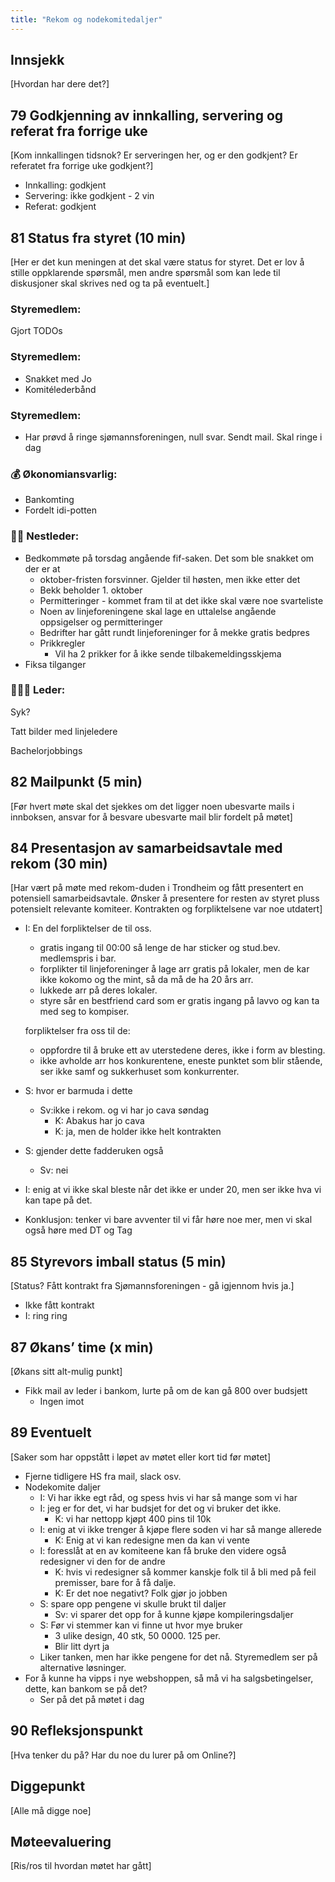 ```yaml
---
title: "Rekom og nodekomitedaljer"
---
```


## Innsjekk

[Hvordan har dere det?]

## 79 Godkjenning av innkalling, servering og referat fra forrige uke

[Kom innkallingen tidsnok? Er serveringen her, og er den godkjent? Er referatet fra forrige uke godkjent?]

- Innkalling: godkjent
- Servering: ikke godkjent - 2 vin
- Referat: godkjent

## 81 Status fra styret (10 min)

[Her er det kun meningen at det skal være status for styret. Det er lov å stille oppklarende spørsmål, men andre spørsmål som kan lede til diskusjoner skal skrives ned og ta på eventuelt.]

### **Styremedlem**:

Gjort TODOs

### **Styremedlem**:

- Snakket med Jo
- Komitélederbånd

### **Styremedlem**:

- Har prøvd å ringe sjømannsforeningen, null svar. Sendt mail. Skal ringe i dag

### **💰** Økonomiansvarlig:

- Bankomting
- Fordelt idi-potten

### 👨🏼 Nestleder:

- Bedkommøte på torsdag angående fif-saken. Det som ble snakket om der er at
    - oktober-fristen forsvinner. Gjelder til høsten, men ikke etter det
    - Bekk beholder 1. oktober
    - Permitteringer - kommet fram til at det ikke skal være noe svarteliste
    - Noen av linjeforeningene skal lage en uttalelse angående oppsigelser og permitteringer
    - Bedrifter har gått rundt linjeforeninger for å mekke gratis bedpres
    - Prikkregler
        - Vil ha 2 prikker for å ikke sende tilbakemeldingsskjema
- Fiksa tilganger

### 🧔🏼‍♂️ Leder:

Syk?

Tatt bilder med linjeledere

Bachelorjobbings

## 82 Mailpunkt (5 min)

[Før hvert møte skal det sjekkes om det ligger noen ubesvarte mails i innboksen, ansvar for å besvare ubesvarte mail blir fordelt på møtet]

## 84 Presentasjon av samarbeidsavtale med rekom (30 min)

[Har vært på møte med rekom-duden i Trondheim og fått presentert en potensiell samarbeidsavtale. Ønsker å presentere for resten av styret pluss potensielt relevante komiteer. Kontrakten og forpliktelsene var noe utdatert]

- I: En del forpliktelser de til oss.
    - gratis ingang til 00:00 så lenge de har sticker og stud.bev. medlemspris i bar.
    - forplikter til linjeforeninger å lage arr gratis på lokaler, men de kar ikke kokomo og the mint, så da må de ha 20 års arr.
    - lukkede arr på deres lokaler.
    - styre sår en bestfriend card som er gratis ingang på lavvo og kan ta med seg to kompiser.
    
    forpliktelser fra oss til de:
    
    - oppfordre til å bruke ett av uterstedene deres, ikke i form av blesting.
    - ikke avholde arr hos konkurentene, eneste punktet som blir stående, ser ikke samf og sukkerhuset som konkurrenter.
- S: hvor er barmuda i dette
    - Sv:ikke i rekom. og vi har jo cava søndag
        - K: Abakus har jo cava
        - K: ja, men de holder ikke helt kontrakten
- S: gjender dette fadderuken også
    - Sv: nei
- I: enig at vi ikke skal bleste når det ikke er under 20, men ser ikke hva vi kan tape på det.
- Konklusjon: tenker vi bare avventer til vi får høre noe mer, men vi skal også høre med DT og Tag

## 85 **Styrevors imball status** (5 min)

[Status? Fått kontrakt fra Sjømannsforeningen - gå igjennom hvis ja.]

- Ikke fått kontrakt
- I: ring ring

## 87 Økans’ time (x min)

[Økans sitt alt-mulig punkt]

- Fikk mail av leder i bankom, lurte på om de kan gå 800 over budsjett
    - Ingen imot

## 89 Eventuelt

[Saker som har oppstått i løpet av møtet eller kort tid før møtet]

- Fjerne tidligere HS fra mail, slack osv.
- Nodekomite daljer
    - I: Vi har ikke egt råd, og spess hvis vi har så mange som vi har
    - I: jeg er for det, vi har budsjet for det og vi bruker det ikke.
        - K: vi har nettopp kjøpt 400 pins til 10k
    - I: enig at vi ikke trenger å kjøpe flere soden vi har så mange allerede
        - K: Enig at vi kan redesigne men da kan vi vente
    - I: foresslåt at en av komiteene kan få bruke den videre også redesigner vi den for de andre
        - K: hvis vi redesigner så kommer kanskje folk til å bli med på feil premisser, bare for å få dalje.
        - K: Er det noe negativt? Folk gjør jo jobben
    - S: spare opp pengene vi skulle brukt til daljer
        - Sv: vi sparer det opp for å kunne kjøpe kompileringsdaljer
    - S: Før vi stemmer kan vi finne ut hvor mye bruker
        - 3 ulike design, 40 stk, 50 0000. 125 per.
        - Blir litt dyrt ja
    - Liker tanken, men har ikke pengene for det nå. Styremedlem ser på alternative løsninger.
- For å kunne ha vipps i nye webshoppen, så må vi ha salgsbetingelser, dette, kan bankom se på det?
    - Ser på det på møtet i dag

## 90 Refleksjonspunkt

[Hva tenker du på? Har du noe du lurer på om Online?]

## Diggepunkt

[Alle må digge noe]

## Møteevaluering

[Ris/ros til hvordan møtet har gått]